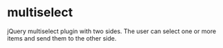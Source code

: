 multiselect
===========

jQuery multiselect plugin with two sides. The user can select one or more items and send them to the other side.